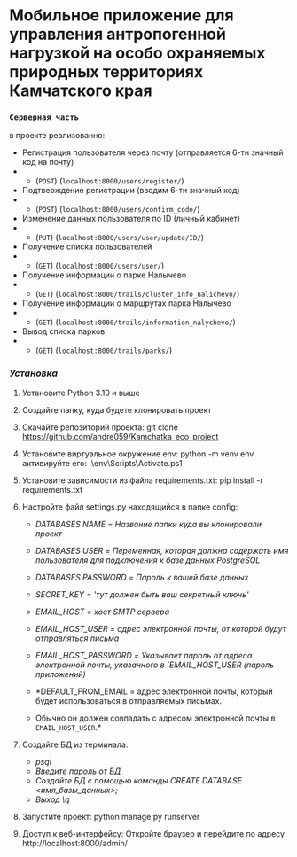 # Мобильное приложение для управления антропогенной нагрузкой на особо охраняемых природных территориях Камчатского края

### `Серверная часть`

в проекте реализованно:

- Регистрация пользователя через почту (отправляется 6-ти значный код на почту)   
- - (`POST`)   (`localhost:8000/users/register/`)
- Подтверждение регистрации (вводим 6-ти значный код)   
- - (`POST`)   (`localhost:8000/users/confirm_code/`)
- Изменение данных пользователя по ID (личный кабинет)   
- - (`PUT`)   (`localhost:8000/users/user/update/ID/`)
- Получение списка пользователей   
- - (`GET`)   (`localhost:8000/users/user/`)
- Получение информации о парке Налычево   
- - (`GET`)   (`localhost:8000/trails/cluster_info_nalichevo/`)
- Получение информации о маршрутах парка Налычево   
- - (`GET`)   (`localhost:8000/trails/information_nalychevo/`)
- Вывод списка парков   
- - (`GET`)   (`localhost:8000/trails/parks/`)

### *Установка*

1. Установите Python 3.10 и выше

2. Создайте папку, куда будете клонировать проект

3. Скачайте репозиторий проекта:
   git clone https://github.com/andre059/Kamchatka_eco_project

4. Установите виртуальное окружение env: 
   python -m venv env 
   активируйте его: .\env\Scripts\Activate.ps1

5. Установите зависимости из файла requirements.txt:
   pip install -r requirements.txt

6. Настройте файл settings.py находящийся в папке config: 
    - *DATABASES NAME = Название папки куда вы клонировали проект*
    
    - *DATABASES USER = Переменная, которая должна содержать имя пользователя для подключения к базе данных PostgreSQL*
    
    - *DATABASES PASSWORD = Пароль к вашей базе данных*
    
    - *SECRET_KEY = 'тут должен быть ваш секретный ключь'*

    - *EMAIL_HOST = хост SMTP сервера*

    - *EMAIL_HOST_USER = адрес электронной почты, от которой будут отправляться письма*

    - *EMAIL_HOST_PASSWORD = Указывает пароль от адреса электронной почты, указанного в `EMAIL_HOST_USER (пароль приложений)*

    - *DEFAULT_FROM_EMAIL = адрес электронной почты, который будет использоваться в отправляемых письмах. 
   -  Обычно он должен совпадать с адресом электронной почты в `EMAIL_HOST_USER`.*

7. Создайте БД из терминала:
   - *psql*
   - *Введите пароль от БД*
   - *Создайте БД с помощью команды CREATE DATABASE <имя_базы_данных>;*
   - *Выход \q*

8. Запустите проект: 
    python manage.py runserver

9. Доступ к веб-интерфейсу: 
    Откройте браузер и перейдите по адресу http://localhost:8000/admin/